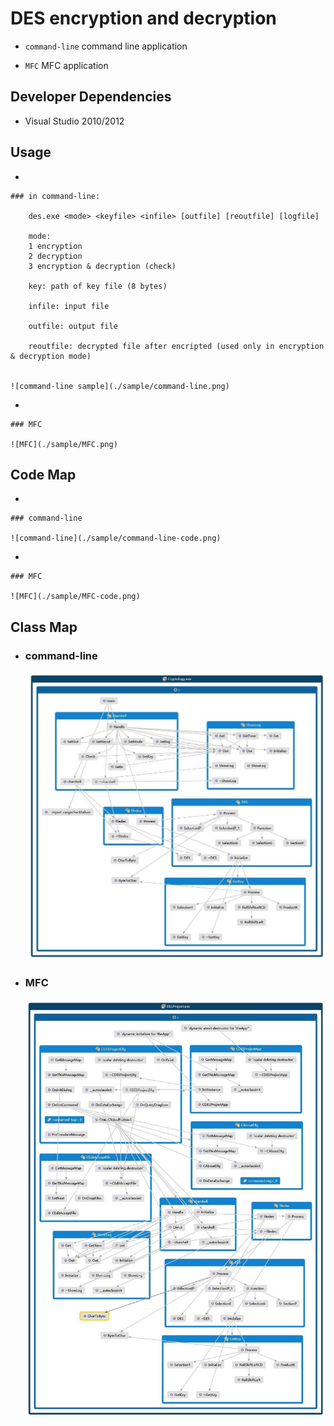 # DES encryption and decryption

*   `command-line` command line application

*   `MFC` MFC application

## Developer Dependencies

*   Visual Studio 2010/2012

## Usage

*   

    ### in command-line:

        des.exe <mode> <keyfile> <infile> [outfile] [reoutfile] [logfile]
        
        mode:
        1 encryption
        2 decryption
        3 encryption & decryption (check)
        
        key: path of key file (8 bytes)
        
        infile: input file
        
        outfile: output file
        
        reoutfile: decrypted file after encripted (used only in encryption & decryption mode)
    
    
    ![command-line sample](./sample/command-line.png)

*   

    ### MFC
    
    ![MFC](./sample/MFC.png)
    
## Code Map

*   

    ### command-line
    
    ![command-line](./sample/command-line-code.png)

*   

    ### MFC
    
    ![MFC](./sample/MFC-code.png)
    
## Class Map

*   
    ### command-line
    
    ![command-line](./sample/command-line-class.png)
    
*   
    ### MFC
    
    ![MFC](./sample/MFC-class.png)
